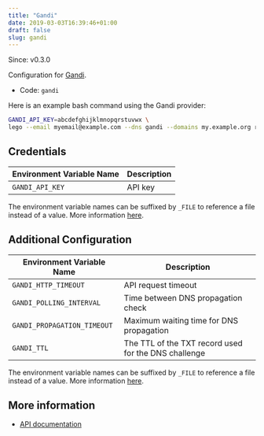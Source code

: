 ```yaml
---
title: "Gandi"
date: 2019-03-03T16:39:46+01:00
draft: false
slug: gandi
---
```


<!-- THIS DOCUMENTATION IS AUTO-GENERATED. PLEASE DO NOT EDIT. -->
<!-- providers/dns/gandi/gandi.toml -->
<!-- THIS DOCUMENTATION IS AUTO-GENERATED. PLEASE DO NOT EDIT. -->

Since: v0.3.0

Configuration for [Gandi](https://www.gandi.net).


<!--more-->

- Code: `gandi`

Here is an example bash command using the Gandi provider:

```bash
GANDI_API_KEY=abcdefghijklmnopqrstuvwx \
lego --email myemail@example.com --dns gandi --domains my.example.org run
```




## Credentials

| Environment Variable Name | Description |
|-----------------------|-------------|
| `GANDI_API_KEY` | API key |

The environment variable names can be suffixed by `_FILE` to reference a file instead of a value.
More information [here](/lego/dns/#configuration-and-credentials).


## Additional Configuration

| Environment Variable Name | Description |
|--------------------------------|-------------|
| `GANDI_HTTP_TIMEOUT` | API request timeout |
| `GANDI_POLLING_INTERVAL` | Time between DNS propagation check |
| `GANDI_PROPAGATION_TIMEOUT` | Maximum waiting time for DNS propagation |
| `GANDI_TTL` | The TTL of the TXT record used for the DNS challenge |

The environment variable names can be suffixed by `_FILE` to reference a file instead of a value.
More information [here](/lego/dns/#configuration-and-credentials).




## More information

- [API documentation](http://doc.rpc.gandi.net/index.html)

<!-- THIS DOCUMENTATION IS AUTO-GENERATED. PLEASE DO NOT EDIT. -->
<!-- providers/dns/gandi/gandi.toml -->
<!-- THIS DOCUMENTATION IS AUTO-GENERATED. PLEASE DO NOT EDIT. -->
